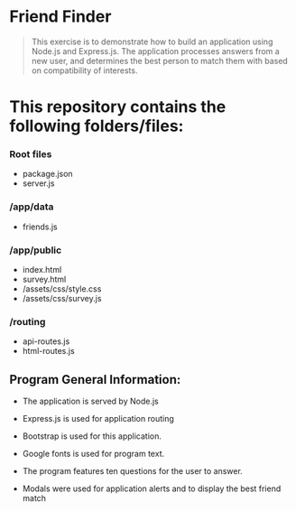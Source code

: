 # Friend Finder

> This exercise is to demonstrate how to build an application using Node.js and Express.js.  The application processes answers from a new user, and determines the best person to match them with based on compatibility of interests. 

# This repository contains the following folders/files:

### Root files
 * package.json
 * server.js

### /app/data
 * friends.js
 
### /app/public
 * index.html
 * survey.html
 * /assets/css/style.css
 * /assets/css/survey.js

### /routing
 * api-routes.js
 * html-routes.js

## Program General Information:

 * The application is served by Node.js

 * Express.js is used for application routing

 * Bootstrap is used for this application.

 * Google fonts is used for program text.

 * The program features ten questions for the user to answer.

 * Modals were used for application alerts and to display the best friend match